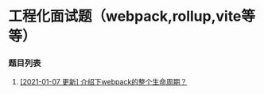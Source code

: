 # 工程化面试题（webpack,rollup,vite等等）

### 题目列表

1. [[2021-01-07 更新] 介绍下webpack的整个生命周期？](https://github.com/Jeddy-2020/front-end-every-code-interview/issues/7)

